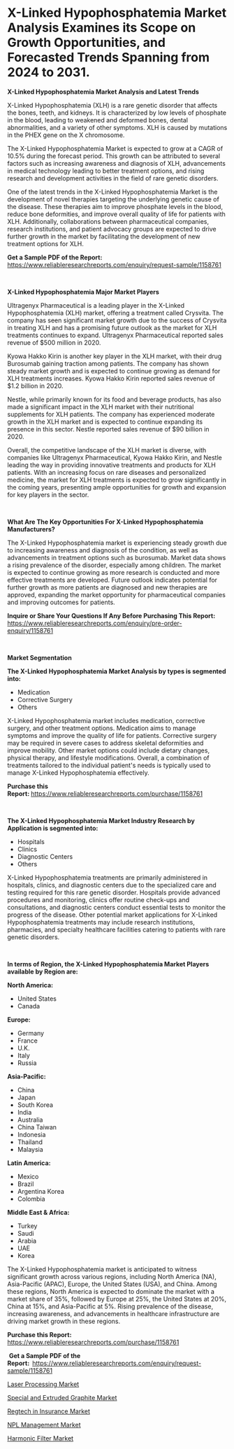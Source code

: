 <p><h1>X-Linked Hypophosphatemia Market Analysis Examines its Scope on Growth Opportunities, and Forecasted Trends Spanning from 2024 to 2031.</h1></p><p><strong>X-Linked Hypophosphatemia Market Analysis and Latest Trends</strong></p>
<p><p>X-Linked Hypophosphatemia (XLH) is a rare genetic disorder that affects the bones, teeth, and kidneys. It is characterized by low levels of phosphate in the blood, leading to weakened and deformed bones, dental abnormalities, and a variety of other symptoms. XLH is caused by mutations in the PHEX gene on the X chromosome.</p><p>The X-Linked Hypophosphatemia Market is expected to grow at a CAGR of 10.5% during the forecast period. This growth can be attributed to several factors such as increasing awareness and diagnosis of XLH, advancements in medical technology leading to better treatment options, and rising research and development activities in the field of rare genetic disorders.</p><p>One of the latest trends in the X-Linked Hypophosphatemia Market is the development of novel therapies targeting the underlying genetic cause of the disease. These therapies aim to improve phosphate levels in the blood, reduce bone deformities, and improve overall quality of life for patients with XLH. Additionally, collaborations between pharmaceutical companies, research institutions, and patient advocacy groups are expected to drive further growth in the market by facilitating the development of new treatment options for XLH.</p></p>
<p><strong>Get a Sample PDF of the Report:&nbsp;</strong> <a href="https://www.reliableresearchreports.com/enquiry/request-sample/1158761">https://www.reliableresearchreports.com/enquiry/request-sample/1158761</a></p>
<p>&nbsp;</p>
<p><strong>X-Linked Hypophosphatemia Major Market Players</strong></p>
<p><p>Ultragenyx Pharmaceutical is a leading player in the X-Linked Hypophosphatemia (XLH) market, offering a treatment called Crysvita. The company has seen significant market growth due to the success of Crysvita in treating XLH and has a promising future outlook as the market for XLH treatments continues to expand. Ultragenyx Pharmaceutical reported sales revenue of $500 million in 2020.</p><p>Kyowa Hakko Kirin is another key player in the XLH market, with their drug Burosumab gaining traction among patients. The company has shown steady market growth and is expected to continue growing as demand for XLH treatments increases. Kyowa Hakko Kirin reported sales revenue of $1.2 billion in 2020.</p><p>Nestle, while primarily known for its food and beverage products, has also made a significant impact in the XLH market with their nutritional supplements for XLH patients. The company has experienced moderate growth in the XLH market and is expected to continue expanding its presence in this sector. Nestle reported sales revenue of $90 billion in 2020.</p><p>Overall, the competitive landscape of the XLH market is diverse, with companies like Ultragenyx Pharmaceutical, Kyowa Hakko Kirin, and Nestle leading the way in providing innovative treatments and products for XLH patients. With an increasing focus on rare diseases and personalized medicine, the market for XLH treatments is expected to grow significantly in the coming years, presenting ample opportunities for growth and expansion for key players in the sector.</p></p>
<p>&nbsp;</p>
<p><strong>What Are The Key Opportunities For X-Linked Hypophosphatemia Manufacturers?</strong></p>
<p><p>The X-Linked Hypophosphatemia market is experiencing steady growth due to increasing awareness and diagnosis of the condition, as well as advancements in treatment options such as burosumab. Market data shows a rising prevalence of the disorder, especially among children. The market is expected to continue growing as more research is conducted and more effective treatments are developed. Future outlook indicates potential for further growth as more patients are diagnosed and new therapies are approved, expanding the market opportunity for pharmaceutical companies and improving outcomes for patients.</p></p>
<p><strong>Inquire or Share Your Questions If Any Before Purchasing This Report:</strong> <a href="https://www.reliableresearchreports.com/enquiry/pre-order-enquiry/1158761">https://www.reliableresearchreports.com/enquiry/pre-order-enquiry/1158761</a></p>
<p>&nbsp;</p>
<p><strong>Market Segmentation</strong></p>
<p><strong>The X-Linked Hypophosphatemia Market Analysis by types is segmented into:</strong></p>
<p><ul><li>Medication</li><li>Corrective Surgery</li><li>Others</li></ul></p>
<p><p>X-Linked Hypophosphatemia market includes medication, corrective surgery, and other treatment options. Medication aims to manage symptoms and improve the quality of life for patients. Corrective surgery may be required in severe cases to address skeletal deformities and improve mobility. Other market options could include dietary changes, physical therapy, and lifestyle modifications. Overall, a combination of treatments tailored to the individual patient's needs is typically used to manage X-Linked Hypophosphatemia effectively.</p></p>
<p><strong>Purchase this Report:&nbsp;</strong><a href="https://www.reliableresearchreports.com/purchase/1158761">https://www.reliableresearchreports.com/purchase/1158761</a></p>
<p>&nbsp;</p>
<p><strong>The X-Linked Hypophosphatemia Market Industry Research by Application is segmented into:</strong></p>
<p><ul><li>Hospitals</li><li>Clinics</li><li>Diagnostic Centers</li><li>Others</li></ul></p>
<p><p>X-Linked Hypophosphatemia treatments are primarily administered in hospitals, clinics, and diagnostic centers due to the specialized care and testing required for this rare genetic disorder. Hospitals provide advanced procedures and monitoring, clinics offer routine check-ups and consultations, and diagnostic centers conduct essential tests to monitor the progress of the disease. Other potential market applications for X-Linked Hypophosphatemia treatments may include research institutions, pharmacies, and specialty healthcare facilities catering to patients with rare genetic disorders.</p></p>
<p>&nbsp;</p>
<p><strong>In terms of Region, the X-Linked Hypophosphatemia Market Players available by Region are:</strong></p>
<p>
    <p> <strong> North America: </strong>
        <ul>
            <li>United States</li>
            <li>Canada</li>
        </ul>
        </p> 
    <p> <strong> Europe: </strong>
        <ul>
            <li>Germany</li>
            <li>France</li>
            <li>U.K.</li>
            <li>Italy</li>
            <li>Russia</li>
        </ul>
        </p> 
    <p> <strong> Asia-Pacific: </strong>
        <ul>
            <li>China</li>
            <li>Japan</li>
            <li>South Korea</li>
            <li>India</li>
            <li>Australia</li>
            <li>China Taiwan</li>
            <li>Indonesia</li>
            <li>Thailand</li>
            <li>Malaysia</li>
        </ul>
        </p> 
    <p> <strong> Latin America: </strong>
        <ul>
            <li>Mexico</li>
            <li>Brazil</li>
            <li>Argentina Korea</li>
            <li>Colombia</li>
        </ul>
        </p> 
    <p> <strong> Middle East & Africa: </strong>
        <ul>
            <li>Turkey</li>
            <li>Saudi</li>
            <li>Arabia</li>
            <li>UAE</li>
            <li>Korea</li>
        </ul>
    </p>
    </p>
<p><p>The X-Linked Hypophosphatemia market is anticipated to witness significant growth across various regions, including North America (NA), Asia-Pacific (APAC), Europe, the United States (USA), and China. Among these regions, North America is expected to dominate the market with a market share of 35%, followed by Europe at 25%, the United States at 20%, China at 15%, and Asia-Pacific at 5%. Rising prevalence of the disease, increasing awareness, and advancements in healthcare infrastructure are driving market growth in these regions.</p></p>
<p><strong>Purchase this Report: </strong><a href="https://www.reliableresearchreports.com/purchase/1158761">https://www.reliableresearchreports.com/purchase/1158761</a></p>
<p>&nbsp;<strong>Get a Sample PDF of the Report:&nbsp;&nbsp;</strong><a href="https://www.reliableresearchreports.com/enquiry/request-sample/1158761">https://www.reliableresearchreports.com/enquiry/request-sample/1158761</a></p>
<p><strong></strong></p>
<p><p><a href="https://medium.com/@walterstanley64/laser-processing-market-trends-forecast-and-competitive-analysis-to-2031-39f126834f91">Laser Processing Market</a></p><p><a href="https://github.com/bracarafogo/Market-Research-Report-List-1/blob/main/special-and-extruded-graphite-market.md">Special and Extruded Graphite Market</a></p><p><a href="https://issuu.com/reportprime-2/docs/regtech-in-insurance-market-size-2030.pptx">Regtech in Insurance Market</a></p><p><a href="https://issuu.com/reportprime-2/docs/npl-management-market-size-2030.pptx">NPL Management Market</a></p><p><a href="https://medium.com/@walterstanley64/harmonic-filter-market-size-cagr-trends-2024-2030-19b3f7a9ed30">Harmonic Filter Market</a></p></p>